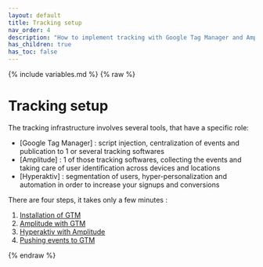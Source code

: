 ```yaml
---
layout: default
title: Tracking setup
nav_order: 4
description: "How to implement tracking with Google Tag Manager and Amplitude"
has_children: true
has_toc: false
---
```

{% include variables.md %}
{% raw %}

# Tracking setup

The tracking infrastructure involves several tools, that have a specific role: 
* [Google Tag Manager] : script injection, centralization of events and publication to 1 or several tracking softwares
* [Amplitude] : 1 of those tracking softwares, collecting the events and taking care of user identification across devices and locations
* [Hyperaktiv] : segmentation of users, hyper-personalization and automation in order to increase your signups and conversions

There are four steps, it takes only a few minutes :
1. [Installation of GTM](/pages/GTM/Install)
2. [Amplitude with GTM](/pages/GTM/Amplitude)
3. [Hyperaktiv with Amplitude](/pages/Hyperaktiv_Amplitude)
4. [Pushing events to GTM](/pages/GTM/Events)

{% endraw %}